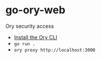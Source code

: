 # go-ory-web
Ory security access

* [Install the Ory CLI](https://www.ory.sh/docs/guides/ory-cli-install-use)
* `go run .`
* `ory proxy http://localhost:3000`